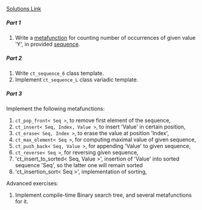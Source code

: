 [Solutions Link](https://github.com/tyomhak/EngineeringDeepDive/tree/main/Cpp/06/hw)

##### Part 1
1) Write a [metafunction](6.2%20CT%20Sequence%20Algorithms%201.md) for counting number of occurrences of given value 'Y', in provided [sequence](6.1%20CT%20Sequences.md).
##### Part 2
1) Write `ct_sequence_6` class template.
2) Implement `ct_sequence_L` class variadic template.

##### Part 3
Implement the following metafunctions:
1) `ct_pop_front< Seq >`, to remove first element of the sequence,
2) `ct_insert< Seq, Index, Value >`, to insert 'Value' in certain position,
3) `ct_erase< Seq, Index >`, to erase the value at position 'Index',
4) `ct_max_element< Seq >`, for computing maximal value of given sequence,
5) `ct_push_back< Seq, Value >`, for appending 'Value' to given sequence,
6) `ct_reverse< Seq >`, for reversing given sequence,
7) 'ct_insert_to_sorted< Seq, Value >', insertion of 'Value' into sorted sequence 'Seq', so the latter one will remain sorted
8) 'ct_insertion_sort< Seq >', implementation of sorting,

Advanced exercises:
1) Implement compile-time Binary search tree, and several metafunctions for it.